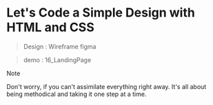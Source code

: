 
# Let's Code a Simple Design with HTML and CSS

> Design : Wireframe figma

> demo : 16_LandingPage

>[!NOTE]
>Don't worry, if you can't assimilate everything right away.
>It's all about being methodical and taking it one step at a time.

